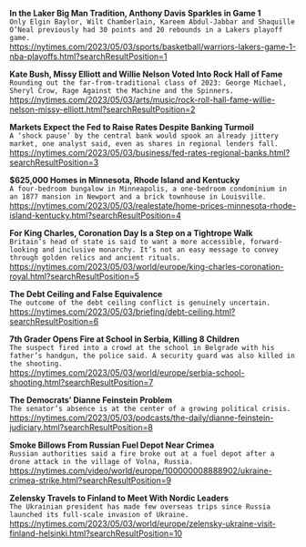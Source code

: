 **In the Laker Big Man Tradition, Anthony Davis Sparkles in Game 1**\
`Only Elgin Baylor, Wilt Chamberlain, Kareem Abdul-Jabbar and Shaquille O’Neal previously had 30 points and 20 rebounds in a Lakers playoff game.`\
https://nytimes.com/2023/05/03/sports/basketball/warriors-lakers-game-1-nba-playoffs.html?searchResultPosition=1

**Kate Bush, Missy Elliott and Willie Nelson Voted Into Rock Hall of Fame**\
`Rounding out the far-from-traditional class of 2023: George Michael, Sheryl Crow, Rage Against the Machine and the Spinners.`\
https://nytimes.com/2023/05/03/arts/music/rock-roll-hall-fame-willie-nelson-missy-elliott.html?searchResultPosition=2

**Markets Expect the Fed to Raise Rates Despite Banking Turmoil**\
`A ‘shock pause’ by the central bank would spook an already jittery market, one analyst said, even as shares in regional lenders fall.`\
https://nytimes.com/2023/05/03/business/fed-rates-regional-banks.html?searchResultPosition=3

**$625,000 Homes in Minnesota, Rhode Island and Kentucky**\
`A four-bedroom bungalow in Minneapolis, a one-bedroom condominium in an 1877 mansion in Newport and a brick townhouse in Louisville.`\
https://nytimes.com/2023/05/03/realestate/home-prices-minnesota-rhode-island-kentucky.html?searchResultPosition=4

**For King Charles, Coronation Day Is a Step on a Tightrope Walk**\
`Britain’s head of state is said to want a more accessible, forward-looking and inclusive monarchy. It’s not an easy message to convey through golden relics and ancient rituals.`\
https://nytimes.com/2023/05/03/world/europe/king-charles-coronation-royal.html?searchResultPosition=5

**The Debt Ceiling and False Equivalence**\
`The outcome of the debt ceiling conflict is genuinely uncertain.`\
https://nytimes.com/2023/05/03/briefing/debt-ceiling.html?searchResultPosition=6

**7th Grader Opens Fire at School in Serbia, Killing 8 Children**\
`The suspect fired into a crowd at the school in Belgrade with his father’s handgun, the police said. A security guard was also killed in the shooting.`\
https://nytimes.com/2023/05/03/world/europe/serbia-school-shooting.html?searchResultPosition=7

**The Democrats’ Dianne Feinstein Problem**\
`The senator’s absence is at the center of a growing political crisis.`\
https://nytimes.com/2023/05/03/podcasts/the-daily/dianne-feinstein-judiciary.html?searchResultPosition=8

**Smoke Billows From Russian Fuel Depot Near Crimea**\
`Russian authorities said a fire broke out at a fuel depot after a drone attack in the village of Volna, Russia.`\
https://nytimes.com/video/world/europe/100000008888902/ukraine-crimea-strike.html?searchResultPosition=9

**Zelensky Travels to Finland to Meet With Nordic Leaders**\
`The Ukrainian president has made few overseas trips since Russia launched its full-scale invasion of Ukraine.`\
https://nytimes.com/2023/05/03/world/europe/zelensky-ukraine-visit-finland-helsinki.html?searchResultPosition=10

